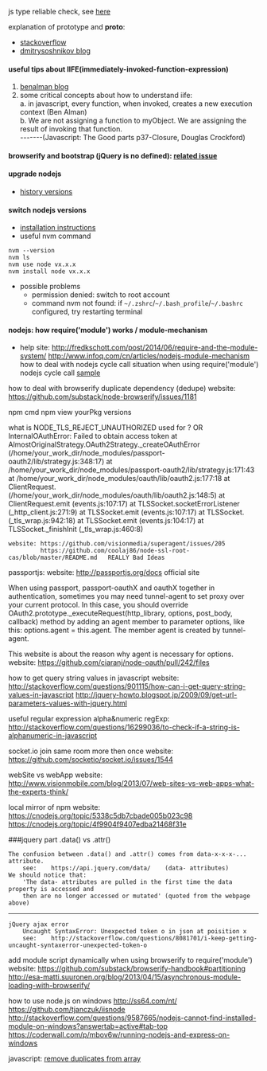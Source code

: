 js type reliable check, see [here](toddmotto.com/understanding-javascript-type-and-reliable-type-checking)  

explanation of prototype and __proto__:
* [stackoverflow](stackoverflow.com/questions/9959727/proto-vs-prototype-in-javascript)
* [dmitrysoshnikov blog](dmitrysoshnikov.com/ecmascript/javascript-the-core)



#### useful tips about IIFE(immediately-invoked-function-expression)  
1. [benalman blog](benalman.com/news/2010/11/immediately-invoked-function-expression)
2. some critical concepts about how to understand iife:  
	a. in javascript, every function, when invoked, creates a new execution context (Ben Alman)  
	b. We are not assigning a function to myObject. We are assigning the result of invoking that function.  
		-------(Javascript: The Good parts p37-Closure, Douglas Crockford)  



#### browserify and bootstrap (jQuery is no defined): [related issue](https://github.com/atom/electron/issues/254)



#### upgrade nodejs
* [history versions](https://nodejs.org/dist)

#### switch nodejs versions
* [installation instructions](https://github.com/creationix/nvm#installation)
* useful nvm command
```
nvm --version
nvm ls
nvm use node vx.x.x
nvm install node vx.x.x
```
* possible problems  
  * permission denied: switch to root account
  * command nvm not found: if `~/.zshrc`/`~/.bash_profile`/`~/.bashrc` configured, try restarting terminal



#### nodejs: how require('module') works / module-mechanism
* help site: http://fredkschott.com/post/2014/06/require-and-the-module-system/
             http://www.infoq.com/cn/articles/nodejs-module-mechanism
    how to deal with nodejs cycle call situation when using require('module')
    nodejs cycle call [sample](https://nodejs.org/api/modules.html#modules_cycles)




how to deal with browserify duplicate dependency (dedupe)
    website: https://github.com/substack/node-browserify/issues/1181




npm cmd
    npm view yourPkg versions



what is NODE_TLS_REJECT_UNAUTHORIZED used for ?
OR
InternalOAuthError: Failed to obtain access token
    at AlmostOriginalStrategy.OAuth2Strategy._createOAuthError (/home/your_work_dir/node_modules/passport-oauth2/lib/strategy.js:348:17)
    at /home/your_work_dir/node_modules/passport-oauth2/lib/strategy.js:171:43
    at /home/your_work_dir/node_modules/oauth/lib/oauth2.js:177:18
    at ClientRequest.<anonymous> (/home/your_work_dir/node_modules/oauth/lib/oauth2.js:148:5)
    at ClientRequest.emit (events.js:107:17)
    at TLSSocket.socketErrorListener (_http_client.js:271:9)
    at TLSSocket.emit (events.js:107:17)
    at TLSSocket.<anonymous> (_tls_wrap.js:942:18)
    at TLSSocket.emit (events.js:104:17)
    at TLSSocket._finishInit (_tls_wrap.js:460:8)

    website: https://github.com/visionmedia/superagent/issues/205
             https://github.com/coolaj86/node-ssl-root-cas/blob/master/README.md   REALLY Bad Ideas




passportjs:
    website: http://passportjs.org/docs         official site




When using passport, passport-oauthX and oauthX together in authentication, sometimes you may need
tunnel-agent to set proxy over your current protocol. In this case, you should override
OAuth2.prototype._executeRequest(http_library, options, post_body, callback) method by adding an agent
member to parameter options, like this: options.agent = this.agent. The member agent is created by
tunnel-agent.



This website is about the reason why agent is necessary for options.
    website: https://github.com/ciaranj/node-oauth/pull/242/files






how to get query string values in javascript
    website: http://stackoverflow.com/questions/901115/how-can-i-get-query-string-values-in-javascript
             http://jquery-howto.blogspot.jp/2009/09/get-url-parameters-values-with-jquery.html





useful regular expression
    alpha&numeric regExp:   http://stackoverflow.com/questions/16299036/to-check-if-a-string-is-alphanumeric-in-javascript



socket.io join same room more then once
    website:  https://github.com/socketio/socket.io/issues/1544





webSite vs webApp
    website:  http://www.visionmobile.com/blog/2013/07/web-sites-vs-web-apps-what-the-experts-think/



local mirror of npm
    website:  https://cnodejs.org/topic/5338c5db7cbade005b023c98
              https://cnodejs.org/topic/4f9904f9407edba21468f31e




###jquery part
    .data() vs .attr()

    The confusion between .data() and .attr() comes from data-x-x-x-... attribute.
        see:    https://api.jquery.com/data/    (data- attributes)
    We should notice that: 
        'The data- attributes are pulled in the first time the data property is accessed and 
        then are no longer accessed or mutated' (quoted from the webpage above)

---------------------------------------

    jQuery ajax error
        Uncaught SyntaxError: Unexpected token o in json at poisition x
        see:    http://stackoverflow.com/questions/8081701/i-keep-getting-uncaught-syntaxerror-unexpected-token-o






add module script dynamically when using browserify to require('module')
    website:    https://github.com/substack/browserify-handbook#partitioning
          http://esa-matti.suuronen.org/blog/2013/04/15/asynchronous-module-loading-with-browserify/




how to use node.js on windows
    http://ss64.com/nt/
    https://github.com/tjanczuk/iisnode
    http://stackoverflow.com/questions/9587665/nodejs-cannot-find-installed-module-on-windows?answertab=active#tab-top
    https://coderwall.com/p/mbov6w/running-nodejs-and-express-on-windows




javascript: [remove duplicates from array](http://stackoverflow.com/questions/9229645/remove-duplicates-from-javascript-array/9229821)
